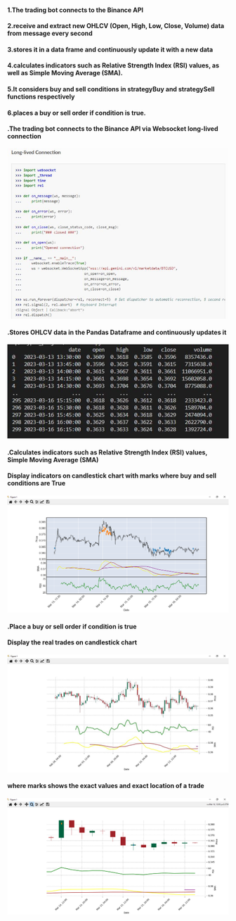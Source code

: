#### 1.The trading bot connects to the Binance API
#### 2.receive and extract new OHLCV (Open, High, Low, Close, Volume) data from message every second 
#### 3.stores it in a data frame and continuously update it with a new data
#### 4.calculates indicators such as Relative Strength Index (RSI) values, as well as Simple Moving Average (SMA).
#### 5.It considers buy and sell conditions in strategyBuy and strategySell functions respectively 
#### 6.places a buy or sell order if condition is true.

#### .The trading bot connects to the Binance API via Websocket long-lived connection
![](JPG/ws.JPG)
#### .Stores OHLCV data in the Pandas Dataframe and continuously updates it
![](JPG/df.JPG)
#### .Calculates indicators such as Relative Strength Index (RSI) values, Simple Moving Average (SMA)
#### Display indicators on candlestick chart with marks where buy and sell conditions are True
![](JPG/data_chart.png)
#### .Place a buy or sell order if condition is true
#### Display the real trades on candlestick chart 
![](JPG/trade_chart.JPG)
#### where marks shows the exact values and exact location of a trade
![](JPG/zoom_chart.png)
